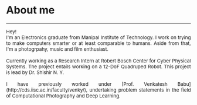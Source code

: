 # About me
---
<p align="justify">
<font size="-1">Hey!<br>
I'm an Electronics graduate from Manipal Institute of Technology. I work on trying to make computers smarter or at least comparable to humans. Aside from that, I'm a photogrpahy, music and film enthusiast.<br><br> 
Currently working as a Research Intern at Robert Bosch Center for Cyber Physical Systems. The project entails working on a 12-DoF Quadruped Robot. This project is lead by Dr. Shishir N. Y. <br><br>
I have previously worked under [Prof. Venkatesh Babu](http://cds.iisc.ac.in/faculty/venky/), undertaking problem statements in the field of Computational Photography and Deep Learning. </font>
</p>
